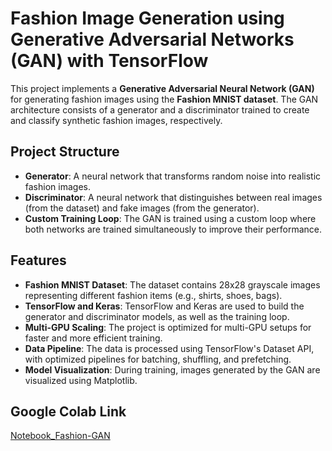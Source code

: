 # Fashion Image Generation using Generative Adversarial Networks (GAN) with TensorFlow

This project implements a **Generative Adversarial Neural Network (GAN)** for generating fashion images using the **Fashion MNIST dataset**. The GAN architecture consists of a generator and a discriminator trained to create and classify synthetic fashion images, respectively.

## Project Structure

- **Generator**: A neural network that transforms random noise into realistic fashion images.
- **Discriminator**: A neural network that distinguishes between real images (from the dataset) and fake images (from the generator).
- **Custom Training Loop**: The GAN is trained using a custom loop where both networks are trained simultaneously to improve their performance.

## Features

- **Fashion MNIST Dataset**: The dataset contains 28x28 grayscale images representing different fashion items (e.g., shirts, shoes, bags).
- **TensorFlow and Keras**: TensorFlow and Keras are used to build the generator and discriminator models, as well as the training loop.
- **Multi-GPU Scaling**: The project is optimized for multi-GPU setups for faster and more efficient training.
- **Data Pipeline**: The data is processed using TensorFlow's Dataset API, with optimized pipelines for batching, shuffling, and prefetching.
- **Model Visualization**: During training, images generated by the GAN are visualized using Matplotlib.

## Google Colab Link 
[Notebook_Fashion-GAN](https://www.youtube.com/watch?v=AALBGpLbj6Q&list=PLgNJO2hghbmiXg5d4X8DURJP9yv9pgjIu&index=13)
